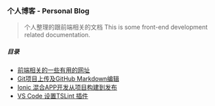 ### 个人博客 - Personal Blog

> 个人整理的跟前端相关的文档
> This is some front-end development related documentation.

##### 目录
* [前端相关的一些有用的网址](https://github.com/RayProjects/blog/issues/1)
* [Git项目上传及GitHub Markdown编辑](https://github.com/RayProjects/blog/issues/2)
* [Ionic 混合APP开发从项目构建到发布](https://github.com/RayProjects/blog/issues/3)
* [VS Code 设置TSLint 插件](https://github.com/RayProjects/blog/issues/4)
